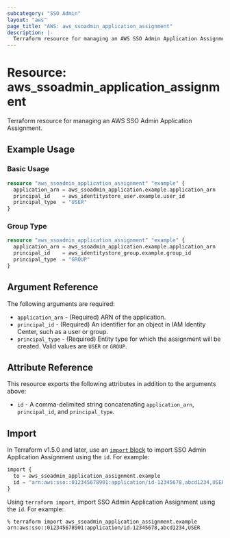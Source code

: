 ```yaml
---
subcategory: "SSO Admin"
layout: "aws"
page_title: "AWS: aws_ssoadmin_application_assignment"
description: |-
  Terraform resource for managing an AWS SSO Admin Application Assignment.
---
```

# Resource: aws_ssoadmin_application_assignment

Terraform resource for managing an AWS SSO Admin Application Assignment.

## Example Usage

### Basic Usage

```terraform
resource "aws_ssoadmin_application_assignment" "example" {
  application_arn = aws_ssoadmin_application.example.application_arn
  principal_id    = aws_identitystore_user.example.user_id
  principal_type  = "USER"
}
```

### Group Type

```terraform
resource "aws_ssoadmin_application_assignment" "example" {
  application_arn = aws_ssoadmin_application.example.application_arn
  principal_id    = aws_identitystore_group.example.group_id
  principal_type  = "GROUP"
}
```

## Argument Reference

The following arguments are required:

* `application_arn` - (Required) ARN of the application.
* `principal_id` - (Required) An identifier for an object in IAM Identity Center, such as a user or group.
* `principal_type` - (Required) Entity type for which the assignment will be created. Valid values are `USER` or `GROUP`.

## Attribute Reference

This resource exports the following attributes in addition to the arguments above:

* `id` - A comma-delimited string concatenating `application_arn`, `principal_id`, and `principal_type`.

## Import

In Terraform v1.5.0 and later, use an [`import` block](https://developer.hashicorp.com/terraform/language/import) to import SSO Admin Application Assignment using the `id`. For example:

```terraform
import {
  to = aws_ssoadmin_application_assignment.example
  id = "arn:aws:sso::012345678901:application/id-12345678,abcd1234,USER"
}
```

Using `terraform import`, import SSO Admin Application Assignment using the `id`. For example:

```console
% terraform import aws_ssoadmin_application_assignment.example arn:aws:sso::012345678901:application/id-12345678,abcd1234,USER
```
